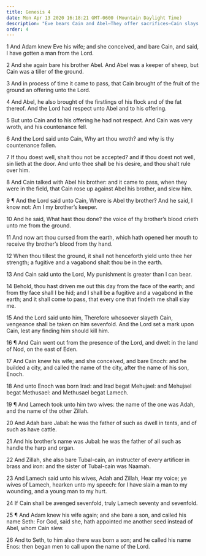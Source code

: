 ```yaml
---
title: Genesis 4
date: Mon Apr 13 2020 16:18:21 GMT-0600 (Mountain Daylight Time)
description: "Eve bears Cain and Abel—They offer sacrifices—Cain slays Abel and is cursed by the Lord, who also sets a mark upon him—The children of men multiply—Adam begets Seth, and Seth begets Enos."
order: 4
---
```


1 And Adam knew Eve his wife; and she conceived, and bare Cain, and said, I have gotten a man from the Lord.

2 And she again bare his brother Abel. And Abel was a keeper of sheep, but Cain was a tiller of the ground.

3 And in process of time it came to pass, that Cain brought of the fruit of the ground an offering unto the Lord.

4 And Abel, he also brought of the firstlings of his flock and of the fat thereof. And the Lord had respect unto Abel and to his offering.

5 But unto Cain and to his offering he had not respect. And Cain was very wroth, and his countenance fell.

6 And the Lord said unto Cain, Why art thou wroth? and why is thy countenance fallen.

7 If thou doest well, shalt thou not be accepted? and if thou doest not well, sin lieth at the door. And unto thee shall be his desire, and thou shalt rule over him.

8 And Cain talked with Abel his brother: and it came to pass, when they were in the field, that Cain rose up against Abel his brother, and slew him.

9 ¶ And the Lord said unto Cain, Where is Abel thy brother? And he said, I know not: Am I my brother’s keeper.

10 And he said, What hast thou done? the voice of thy brother’s blood crieth unto me from the ground.

11 And now art thou cursed from the earth, which hath opened her mouth to receive thy brother’s blood from thy hand.

12 When thou tillest the ground, it shall not henceforth yield unto thee her strength; a fugitive and a vagabond shalt thou be in the earth.

13 And Cain said unto the Lord, My punishment is greater than I can bear.

14 Behold, thou hast driven me out this day from the face of the earth; and from thy face shall I be hid; and I shall be a fugitive and a vagabond in the earth; and it shall come to pass, that every one that findeth me shall slay me.

15 And the Lord said unto him, Therefore whosoever slayeth Cain, vengeance shall be taken on him sevenfold. And the Lord set a mark upon Cain, lest any finding him should kill him.

16 ¶ And Cain went out from the presence of the Lord, and dwelt in the land of Nod, on the east of Eden.

17 And Cain knew his wife; and she conceived, and bare Enoch: and he builded a city, and called the name of the city, after the name of his son, Enoch.

18 And unto Enoch was born Irad: and Irad begat Mehujael: and Mehujael begat Methusael: and Methusael begat Lamech.

19 ¶ And Lamech took unto him two wives: the name of the one was Adah, and the name of the other Zillah.

20 And Adah bare Jabal: he was the father of such as dwell in tents, and of such as have cattle.

21 And his brother’s name was Jubal: he was the father of all such as handle the harp and organ.

22 And Zillah, she also bare Tubal-cain, an instructer of every artificer in brass and iron: and the sister of Tubal-cain was Naamah.

23 And Lamech said unto his wives, Adah and Zillah, Hear my voice; ye wives of Lamech, hearken unto my speech: for I have slain a man to my wounding, and a young man to my hurt.

24 If Cain shall be avenged sevenfold, truly Lamech seventy and sevenfold.

25 ¶ And Adam knew his wife again; and she bare a son, and called his name Seth: For God, said she, hath appointed me another seed instead of Abel, whom Cain slew.

26 And to Seth, to him also there was born a son; and he called his name Enos: then began men to call upon the name of the Lord.
